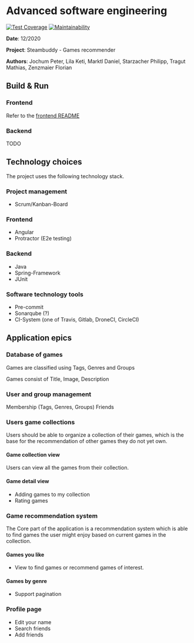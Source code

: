 # Advanced software engineering 

[![Test Coverage](https://api.codeclimate.com/v1/badges/bf77e633376043283550/test_coverage)](https://codeclimate.com/github/peterjochum/ase2020/test_coverage)
[![Maintainability](https://api.codeclimate.com/v1/badges/bf77e633376043283550/maintainability)](https://codeclimate.com/github/peterjochum/ase2020/maintainability)

**Date**: 12/2020

**Project**: Steambuddy - Games recommender

**Authors**: Jochum Peter, Lila Keti, Marktl Daniel, Starzacher Philipp, Tragut Mathias, Zenzmaier Florian


## Build & Run

### Frontend

Refer to the [frontend README](web/README.md)

### Backend

TODO

## Technology choices

The project uses the following technology stack.

### Project management

* Scrum/Kanban-Board

### Frontend

* Angular
* Protractor (E2e testing)

### Backend

* Java
* Spring-Framework
* JUnit

### Software technology tools

* Pre-commit
* Sonarqube (?)
* CI-System (one of Travis, Gitlab, DroneCI, CircleCI)

## Application epics

### Database of games

Games are classified using Tags, Genres and Groups

Games consist of Title, Image, Description

### User and group management

Membership (Tags, Genres, Groups)
Friends

### Users game collections

Users should be able to organize a collection of their games,
which is the base for the recommendation of other games they do not yet own.

#### Game collection view

Users can view all the games from their collection.

#### Game detail view

* Adding games to my collection
* Rating games

### Game recommendation system

The Core part of the application is a recommendation system 
which is able to find games the user might enjoy based on current games in the collection.

#### Games you like

* View to find games or recommend games of interest.

#### Games by genre

* Support pagination

### Profile page

* Edit your name
* Search friends
* Add friends
